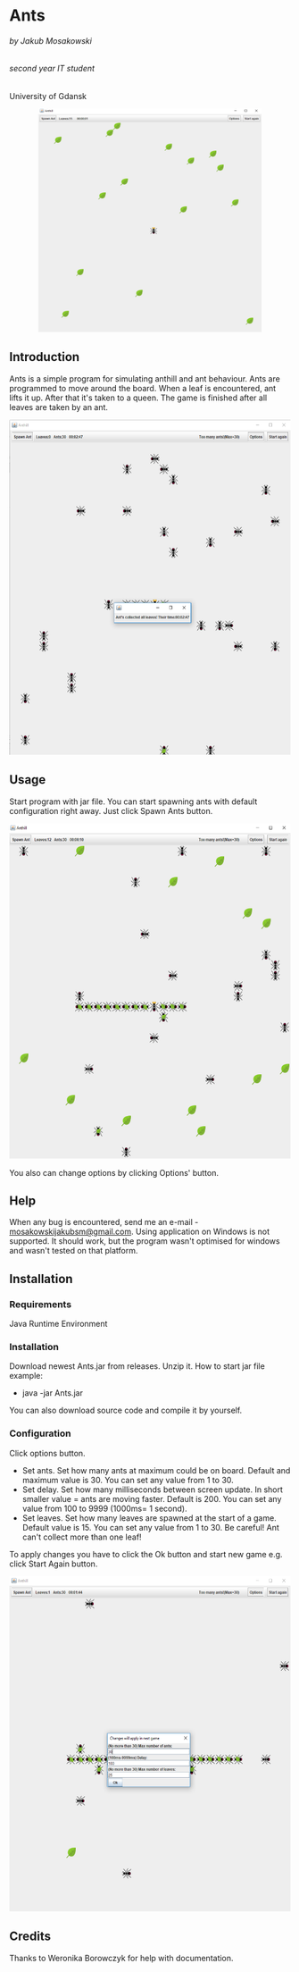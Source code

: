 # Ants
###### by Jakub Mosakowski
###### second year IT student 
 University of Gdansk
 <p align="center">
<a href="url"><img src="https://github.com/JakubMosakowski/Ants/blob/master/Img/4.png" height="400" width="400" ></a>
</p>

## Introduction

Ants is a simple program for simulating anthill and ant behaviour. Ants are programmed to move around the board. When a leaf is encountered, ant lifts it up. After that it's taken to a queen. The game is finished after all leaves are taken by an ant.
<p align="center">
<a href="url"><img src="https://github.com/JakubMosakowski/Ants/blob/master/Img/3.png" height="600" width="600" ></a>
</p>

## Usage
Start program with jar file. You can start spawning ants with default configuration right away. Just click Spawn Ants button.
<p align="center">
<a href="url"><img src="https://github.com/JakubMosakowski/Ants/blob/master/Img/1.png" height="600" width="600" ></a>
</p>
You also can change options by clicking Options' button.

## Help
When any bug is encountered, send me an e-mail - mosakowskijakubsm@gmail.com.
Using application on Windows is not supported. It should work, but the program wasn't optimised for windows and wasn't tested on that platform.

## Installation
### Requirements
Java Runtime Environment
### Installation
Download newest Ants.jar from releases. Unzip it.
How to start jar file example:
- java -jar Ants.jar

You can also download source code and compile it by yourself.
### Configuration
Click options button.
- Set ants. 
Set how many ants at maximum could be on board. Default and maximum value is 30. You can set any value from 1 to 30. 
- Set delay.
Set how many milliseconds between screen update. In short smaller value = ants are moving faster. Default is 200. You can set any value from 100 to 9999 (1000ms= 1 second).
- Set leaves.
Set how many leaves are spawned at the start of a game. Default value is 15. You can set any value from 1 to 30. 
Be careful! Ant can't collect more than one leaf!

To apply changes you have to click the Ok button and start new game e.g. click Start Again button.
<p align="center">
<a href="url"><img src="https://github.com/JakubMosakowski/Ants/blob/master/Img/2.png" height="600" width="600" ></a>
</p>


## Credits
Thanks to Weronika Borowczyk for help with documentation.
